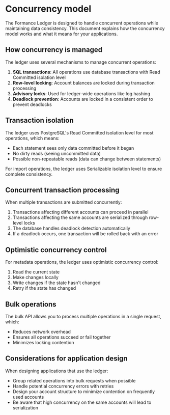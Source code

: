 # Concurrency model

The Formance Ledger is designed to handle concurrent operations while maintaining data consistency. This document explains how the concurrency model works and what it means for your applications.

## How concurrency is managed

The ledger uses several mechanisms to manage concurrent operations:

1. **SQL transactions**: All operations use database transactions with Read Committed isolation level
2. **Row-level locking**: Account balances are locked during transaction processing
3. **Advisory locks**: Used for ledger-wide operations like log hashing
4. **Deadlock prevention**: Accounts are locked in a consistent order to prevent deadlocks

## Transaction isolation

The ledger uses PostgreSQL's Read Committed isolation level for most operations, which means:

- Each statement sees only data committed before it began
- No dirty reads (seeing uncommitted data)
- Possible non-repeatable reads (data can change between statements)

For import operations, the ledger uses Serializable isolation level to ensure complete consistency.

## Concurrent transaction processing

When multiple transactions are submitted concurrently:

1. Transactions affecting different accounts can proceed in parallel
2. Transactions affecting the same accounts are serialized through row-level locks
3. The database handles deadlock detection automatically
4. If a deadlock occurs, one transaction will be rolled back with an error

## Optimistic concurrency control

For metadata operations, the ledger uses optimistic concurrency control:

1. Read the current state
2. Make changes locally
3. Write changes if the state hasn't changed
4. Retry if the state has changed

## Bulk operations

The bulk API allows you to process multiple operations in a single request, which:

- Reduces network overhead
- Ensures all operations succeed or fail together
- Minimizes locking contention

## Considerations for application design

When designing applications that use the ledger:

- Group related operations into bulk requests when possible
- Handle potential concurrency errors with retries
- Design your account structure to minimize contention on frequently used accounts
- Be aware that high concurrency on the same accounts will lead to serialization
